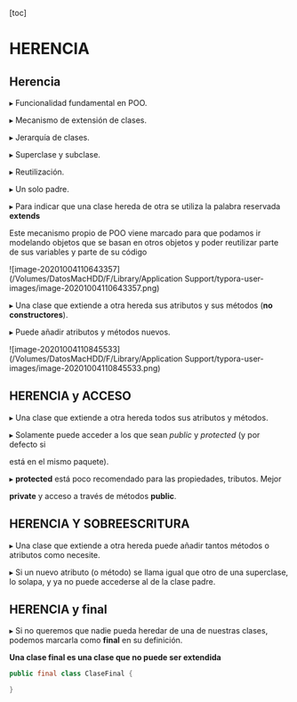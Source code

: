 [toc]

# HERENCIA

## Herencia

▸ Funcionalidad fundamental en POO.

▸ Mecanismo de extensión de clases.

▸ Jerarquía de clases.

▸ Superclase y subclase.

▸ Reutilización.

▸ Un solo padre.

▸ Para indicar que una clase hereda de otra se utiliza la palabra reservada **extends**

Este mecanismo propio de POO viene marcado para que podamos ir modelando objetos que se basan en otros objetos y poder reutilizar parte de sus variables y parte de su código

![image-20201004110643357](/Volumes/DatosMacHDD/F/Library/Application Support/typora-user-images/image-20201004110643357.png)



▸ Una clase que extiende a otra hereda sus atributos y sus métodos (**no constructores**).

▸ Puede añadir atributos y métodos nuevos.

![image-20201004110845533](/Volumes/DatosMacHDD/F/Library/Application Support/typora-user-images/image-20201004110845533.png)

## HERENCIA y ACCESO

▸ Una clase que extiende a otra hereda todos sus atributos y métodos.

▸ Solamente puede acceder a los que sean *public* y *protected* (y por defecto si

está en el mismo paquete).

▸ **protected** está poco recomendado para las propiedades, tributos. Mejor

**private** y acceso a través de métodos **public**.



## HERENCIA Y SOBREESCRITURA



▸ Una clase que extiende a otra hereda puede añadir tantos métodos o atributos como necesite.

▸ Si un nuevo atributo (o método) se llama igual que otro de una superclase, lo solapa, y ya no puede accederse al de la clase padre.

## HERENCIA y final

▸ Si no queremos que nadie pueda heredar de una de nuestras clases, podemos marcarla como **final** en su definición.

**Una clase final es una clase que no puede ser extendida** 

```java
public final class ClaseFinal {

}
```

